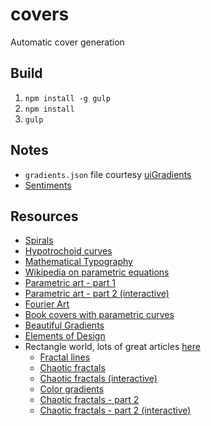 # covers
Automatic cover generation

## Build

1. `npm install -g gulp`
2. `npm install`
3. `gulp`

## Notes
* `gradients.json` file courtesy [uiGradients](https://github.com/Ghosh/uiGradients)
* [Sentiments](https://github.com/coverstory/covers/tree/master/sentiments)

## Resources

* [Spirals](http://golancourses.net/2011spring/03/22/4962/)
* [Hypotrochoid curves](http://www.craigwentdigital.com/2015/02/nature-of-code-week-3-oscillations/)
* [Mathematical Typography](http://www.tiemenrapati.com/blog/?p=310)
* [Wikipedia on parametric equations](https://en.wikipedia.org/wiki/Parametric_equation#Hyperbola)
* [Parametric art - part 1](http://www.flashandmath.com/mathlets/more/art/index.html)
* [Parametric art - part 2 (interactive)](http://www.flashandmath.com/advanced/art/)
* [Fourier Art](http://fourierart.com/)
* [Book covers with parametric curves](http://www.tiemenrapati.com/blog/?p=427)
* [Beautiful Gradients](http://uigradients.com/#Mojito)
* [Elements of Design](https://github.com/coverstory/covers/blob/master/mockups/styleguide-inspiration.gif)
* Rectangle world, lots of great articles [here](http://rectangleworld.com/)
  * [Fractal lines](http://rectangleworld.com/blog/archives/538)
  * [Chaotic fractals](http://rectangleworld.com/blog/archives/561)
  * [Chaotic fractals (interactive)](http://rectangleworld.com/demos/ChaosGame/chaos_game.html)
  * [Color gradients](http://rectangleworld.com/blog/archives/587)
  * [Chaotic fractals - part 2](http://rectangleworld.com/blog/archives/623)
  * [Chaotic fractals - part 2 (interactive)](http://rectangleworld.com/demos/ChaosGame2/chaos_game_2.html)
